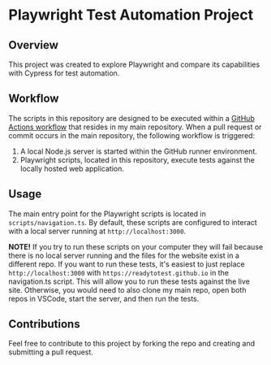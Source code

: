 # Playwright Test Automation Project

## Overview

This project was created to explore Playwright and compare its capabilities with Cypress for test automation.

## Workflow

The scripts in this repository are designed to be executed within a [GitHub Actions workflow](https://github.com/readytotest/readytotest.github.io/blob/main/.github/workflows/playwright-mysite.yml) that resides in my main repository. When a pull request or commit occurs in the main repository, the following workflow is triggered:

1. A local Node.js server is started within the GitHub runner environment.
2. Playwright scripts, located in this repository, execute tests against the locally hosted web application.

## Usage

The main entry point for the Playwright scripts is located in `scripts/navigation.ts`. By default, these scripts are configured to interact with a local server running at `http://localhost:3000`. 

<b>NOTE!</b> If you try to run these scripts on your computer they will fail because there is no local server running and the files for the website exist in a different repo. If you want to run these tests, it's easiest to just replace `http://localhost:3000` with `https://readytotest.github.io` in the navigation.ts script. This will allow you to run these tests against the live site. Otherwise, you would need to also clone my main repo, open both repos in VSCode, start the server, and then run the tests.

## Contributions

Feel free to contribute to this project by forking the repo and creating and submitting a pull request.
